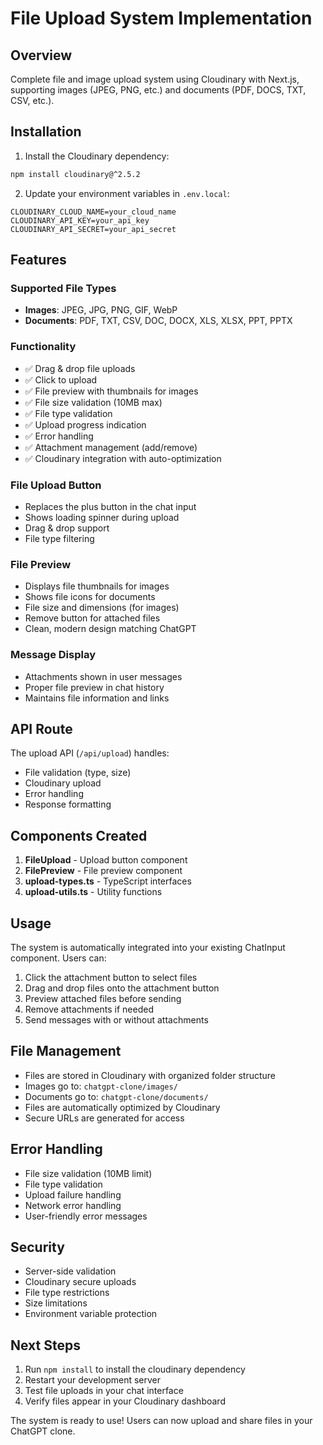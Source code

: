 # File Upload System Implementation

## Overview
Complete file and image upload system using Cloudinary with Next.js, supporting images (JPEG, PNG, etc.) and documents (PDF, DOCS, TXT, CSV, etc.).

## Installation

1. Install the Cloudinary dependency:
```bash
npm install cloudinary@^2.5.2
```

2. Update your environment variables in `.env.local`:
```
CLOUDINARY_CLOUD_NAME=your_cloud_name
CLOUDINARY_API_KEY=your_api_key
CLOUDINARY_API_SECRET=your_api_secret
```

## Features

### Supported File Types
- **Images**: JPEG, JPG, PNG, GIF, WebP
- **Documents**: PDF, TXT, CSV, DOC, DOCX, XLS, XLSX, PPT, PPTX

### Functionality
- ✅ Drag & drop file uploads
- ✅ Click to upload
- ✅ File preview with thumbnails for images
- ✅ File size validation (10MB max)
- ✅ File type validation
- ✅ Upload progress indication
- ✅ Error handling
- ✅ Attachment management (add/remove)
- ✅ Cloudinary integration with auto-optimization

### File Upload Button
- Replaces the plus button in the chat input
- Shows loading spinner during upload
- Drag & drop support
- File type filtering

### File Preview
- Displays file thumbnails for images
- Shows file icons for documents
- File size and dimensions (for images)
- Remove button for attached files
- Clean, modern design matching ChatGPT

### Message Display
- Attachments shown in user messages
- Proper file preview in chat history
- Maintains file information and links

## API Route

The upload API (`/api/upload`) handles:
- File validation (type, size)
- Cloudinary upload
- Error handling
- Response formatting

## Components Created

1. **FileUpload** - Upload button component
2. **FilePreview** - File preview component
3. **upload-types.ts** - TypeScript interfaces
4. **upload-utils.ts** - Utility functions

## Usage

The system is automatically integrated into your existing ChatInput component. Users can:
1. Click the attachment button to select files
2. Drag and drop files onto the attachment button
3. Preview attached files before sending
4. Remove attachments if needed
5. Send messages with or without attachments

## File Management

- Files are stored in Cloudinary with organized folder structure
- Images go to: `chatgpt-clone/images/`
- Documents go to: `chatgpt-clone/documents/`
- Files are automatically optimized by Cloudinary
- Secure URLs are generated for access

## Error Handling

- File size validation (10MB limit)
- File type validation
- Upload failure handling
- Network error handling
- User-friendly error messages

## Security

- Server-side validation
- Cloudinary secure uploads
- File type restrictions
- Size limitations
- Environment variable protection

## Next Steps

1. Run `npm install` to install the cloudinary dependency
2. Restart your development server
3. Test file uploads in your chat interface
4. Verify files appear in your Cloudinary dashboard

The system is ready to use! Users can now upload and share files in your ChatGPT clone.
